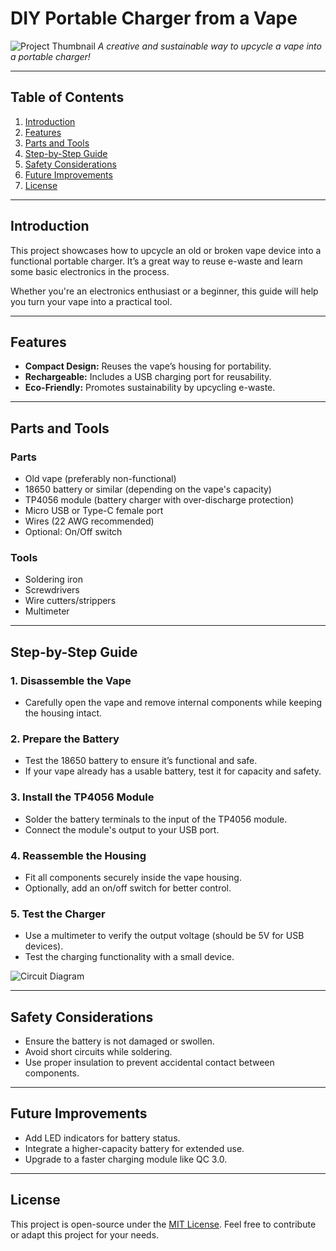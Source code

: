 # DIY Portable Charger from a Vape

![Project Thumbnail]([https://via.placeholder.com/800x400?text=Project+Thumbnail](https://github.com/user-attachments/assets/22a7cbf8-9873-411f-a0e1-aa59daa8f72e))  
*A creative and sustainable way to upcycle a vape into a portable charger!*

---


## Table of Contents
1. [Introduction](#introduction)
2. [Features](#features)
3. [Parts and Tools](#parts-and-tools)
4. [Step-by-Step Guide](#step-by-step-guide)
5. [Safety Considerations](#safety-considerations)
6. [Future Improvements](#future-improvements)
7. [License](#license)

---

## Introduction

This project showcases how to upcycle an old or broken vape device into a functional portable charger. It’s a great way to reuse e-waste and learn some basic electronics in the process.  

Whether you're an electronics enthusiast or a beginner, this guide will help you turn your vape into a practical tool.  

---

## Features

- **Compact Design:** Reuses the vape’s housing for portability.  
- **Rechargeable:** Includes a USB charging port for reusability.  
- **Eco-Friendly:** Promotes sustainability by upcycling e-waste.  

---

## Parts and Tools

### Parts
- Old vape (preferably non-functional)  
- 18650 battery or similar (depending on the vape's capacity)  
- TP4056 module (battery charger with over-discharge protection)  
- Micro USB or Type-C female port  
- Wires (22 AWG recommended)  
- Optional: On/Off switch  

### Tools
- Soldering iron  
- Screwdrivers  
- Wire cutters/strippers  
- Multimeter  

---

## Step-by-Step Guide

### 1. Disassemble the Vape
- Carefully open the vape and remove internal components while keeping the housing intact.

### 2. Prepare the Battery
- Test the 18650 battery to ensure it’s functional and safe.  
- If your vape already has a usable battery, test it for capacity and safety.

### 3. Install the TP4056 Module
- Solder the battery terminals to the input of the TP4056 module.  
- Connect the module's output to your USB port.  

### 4. Reassemble the Housing
- Fit all components securely inside the vape housing.  
- Optionally, add an on/off switch for better control.  

### 5. Test the Charger
- Use a multimeter to verify the output voltage (should be 5V for USB devices).  
- Test the charging functionality with a small device.

![Circuit Diagram](https://via.placeholder.com/800x400?text=Circuit+Diagram)  

---

## Safety Considerations

- Ensure the battery is not damaged or swollen.  
- Avoid short circuits while soldering.  
- Use proper insulation to prevent accidental contact between components.  

---

## Future Improvements

- Add LED indicators for battery status.  
- Integrate a higher-capacity battery for extended use.  
- Upgrade to a faster charging module like QC 3.0.  

---

## License

This project is open-source under the [MIT License](LICENSE). Feel free to contribute or adapt this project for your needs.  
